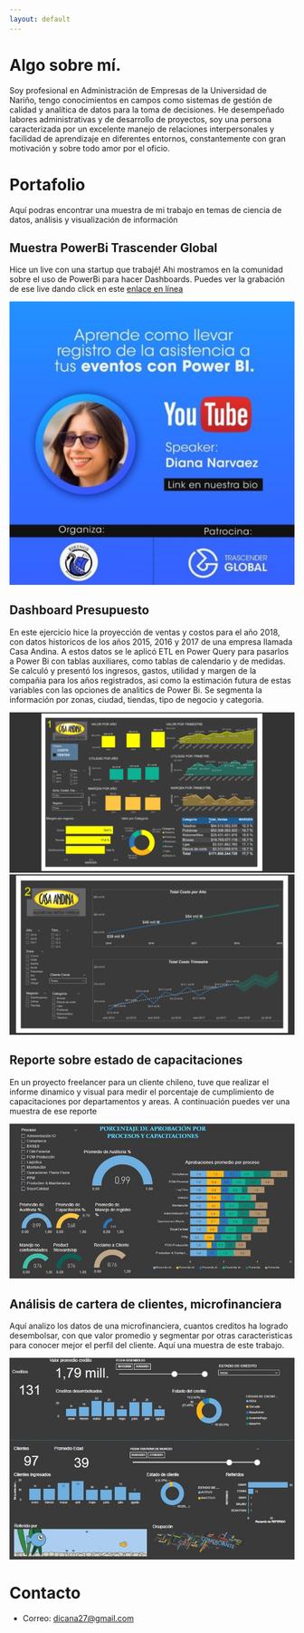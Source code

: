 ```yaml
---
layout: default
---
```


# Algo sobre mí.

Soy profesional en Administración de Empresas de la Universidad de Nariño, tengo conocimientos en campos como sistemas de gestión de calidad y analítica de datos para la toma de decisiones. He desempeñado labores administrativas y de desarrollo de proyectos, soy una persona caracterizada por un excelente manejo de relaciones interpersonales y  facilidad de aprendizaje en diferentes entornos, constantemente con gran motivación y sobre todo amor por el oficio.

# Portafolio

Aquí podras encontrar una muestra de mi trabajo en temas de ciencia de datos, análisis y visualización de información

## Muestra PowerBi Trascender Global

Hice un live con una startup que trabajé! 
Ahi mostramos en la comunidad sobre el uso de PowerBi para hacer Dashboards. Puedes ver la grabación de ese live dando click en este [enlace en línea](https://www.youtube.com/watch?v=Oy1beA81fwM)

![video PowerBi](assets/img/trascender.jpg)


## Dashboard Presupuesto
 
En este ejercicio hice la proyección de ventas y costos para el año 2018, con datos historicos de los años 2015, 2016 y 2017 de una empresa llamada Casa Andina. A estos datos se le aplicó ETL en Power Query para pasarlos a Power Bi con tablas auxiliares, como tablas de calendario y de medidas. Se calculó y presentó los ingresos, gastos, utilidad y margen de la compañia para los años registrados, asi como la estimación futura de estas variables con las opciones de analitics de Power Bi.
Se segmenta la información por zonas, ciudad, tiendas, tipo de negocio y categoria. 

![Reporte presupuesto](assets/img/casa_andina.jpeg)
![Reporte presupuesto2](assets/img/casa_andina2.jpeg)

## Reporte sobre estado de capacitaciones

En un proyecto freelancer para un cliente chileno, tuve que realizar el informe dinamico y visual para medir el porcentaje de cumplimiento de capacitaciones por departamentos y areas. A continuación puedes ver una muestra de ese reporte

![reporte capacitaciones](assets/img/Dasboard%20capacitaciones.jpg)

## Análisis de cartera de clientes, microfinanciera

Aquí analizo los datos de una microfinanciera, cuantos creditos ha logrado desembolsar, con que valor promedio y segmentar por otras caracteristicas para conocer mejor el perfil del cliente.
Aquí una muestra de este trabajo.

![reporte capacitaciones affari](assets/img/affari.jpg)

# Contacto

- Correo: dicana27@gmail.com
